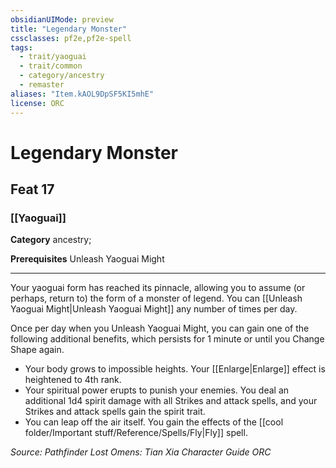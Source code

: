 ```yaml
---
obsidianUIMode: preview
title: "Legendary Monster"
cssclasses: pf2e,pf2e-spell
tags:
  - trait/yaoguai
  - trait/common
  - category/ancestry
  - remaster
aliases: "Item.kAOL9DpSF5KI5mhE"
license: ORC
---
```

# Legendary Monster
## Feat 17
### [[Yaoguai]]

**Category** ancestry; 



**Prerequisites** Unleash Yaoguai Might
* * *
Your yaoguai form has reached its pinnacle, allowing you to assume (or perhaps, return to) the form of a monster of legend. You can [[Unleash Yaoguai Might|Unleash Yaoguai Might]] any number of times per day.

Once per day when you Unleash Yaoguai Might, you can gain one of the following additional benefits, which persists for 1 minute or until you Change Shape again.

*   Your body grows to impossible heights. Your [[Enlarge|Enlarge]] effect is heightened to 4th rank.
*   Your spiritual power erupts to punish your enemies. You deal an additional 1d4 spirit damage with all Strikes and attack spells, and your Strikes and attack spells gain the spirit trait.
*   You can leap off the air itself. You gain the effects of the [[cool folder/Important stuff/Reference/Spells/Fly|Fly]] spell.

*Source: Pathfinder Lost Omens: Tian Xia Character Guide*
*ORC*